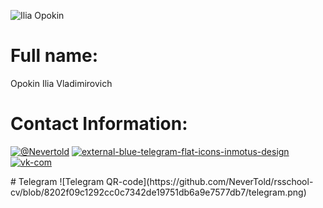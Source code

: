 ![Ilia Opokin](https://github.com/NeverTold/rsschool-cv/blob/c23c57fd4936693d9ab2a6484b9ddce5b1c03beb/JyLR9Ob1RDQ.jpg)
# Full name:
Opokin Ilia Vladimirovich
# Contact Information:
<p align=central>
 <a href="Https://discordapp.com/users/389339516105916437"><img src="https://img.icons8.com/color/96/000000/discord-logo.png" alt="@Nevertold"/></a>
 <a href="https://t.me/Nevertoldme"><img width="96" height="96" src="https://img.icons8.com/external-flat-icons-inmotus-design/96/external-blue-telegram-flat-icons-inmotus-design.png" alt="external-blue-telegram-flat-icons-inmotus-design"/></a>
  <a href="https://vk.ru/opokinilia"><img width="96" height="96" src="https://img.icons8.com/color/96/vk-com.png" alt="vk-com"/></a>
</p>
# Telegram
![Telegram QR-code](https://github.com/NeverTold/rsschool-cv/blob/8202f09c1292cc0c7342de19751db6a9e7577db7/telegram.png)

